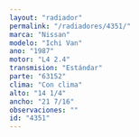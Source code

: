 ```yaml
---
layout: "radiador"
permalink: "/radiadores/4351/"
marca: "Nissan"
modelo: "Ichi Van"
ano: "1987"
motor: "L4 2.4"
transmision: "Estándar"
parte: "63152"
clima: "Con clima"
alto: "14 1/4"
ancho: "21 7/16"
observaciones: ""
id: "4351"
---
```


